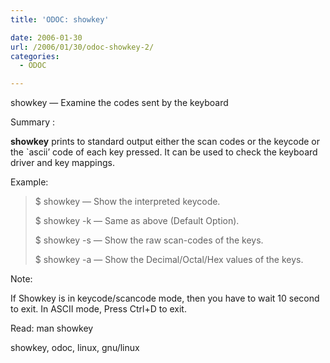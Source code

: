 ```yaml
---
title: 'ODOC: showkey'

date: 2006-01-30
url: /2006/01/30/odoc-showkey-2/
categories:
  - ODOC

---
```

showkey &#8212; Examine the codes sent by the keyboard

Summary :

**showkey** prints to standard output either the scan codes or the keycode or the \`ascii&#8217; code of each key pressed. It can be used to check the keyboard driver and key mappings.

Example:

> $ showkey &#8212; Show the interpreted keycode.
> 
> $ showkey -k &#8212; Same as above (Default Option).
> 
> $ showkey -s &#8212; Show the raw scan-codes of the keys.
> 
> $ showkey -a &#8212; Show the Decimal/Octal/Hex values of the keys.

Note:
  
If Showkey is in keycode/scancode mode, then you have to wait 10 second to exit. In ASCII mode, Press Ctrl+D to exit.

Read: man showkey

<tags>showkey, odoc, linux, gnu/linux</tags>